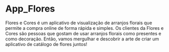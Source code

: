 # App_Flores
Flores e Cores é um aplicativo de visualização de arranjos florais que permite a compra online de forma rápida e simples. Os clientes da Flores e Cores são pessoas que gostam de usar arranjos florais como presentes e como decoração. Então, vamos mergulhar e descobrir a arte de criar um aplicativo de catálogo de flores juntos!
